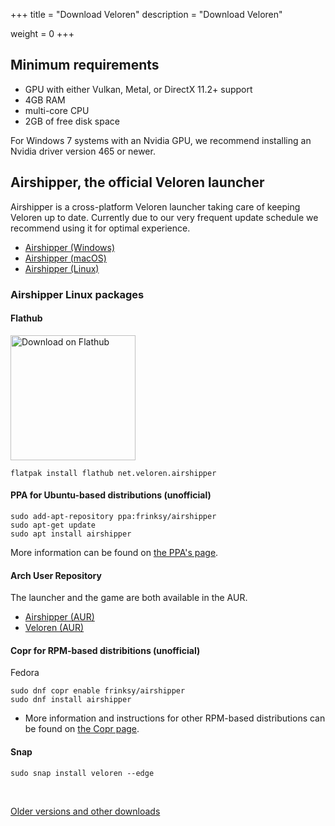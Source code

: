 +++
title = "Download Veloren"
description = "Download Veloren"

weight = 0
+++

## Minimum requirements

- GPU with either Vulkan, Metal, or DirectX 11.2+ support
- 4GB RAM
- multi-core CPU
- 2GB of free disk space

For Windows 7 systems with an Nvidia GPU,
we recommend installing an Nvidia driver version 465 or newer.

## Airshipper, the official Veloren launcher

Airshipper is a cross-platform Veloren launcher taking care of keeping Veloren up to date.
Currently due to our very frequent update schedule we recommend using it for optimal experience.

* [Airshipper (Windows)](https://github.com/songtronix/airshipper/releases/latest/download/airshipper-windows.msi)
* [Airshipper (macOS)](https://github.com/songtronix/airshipper/releases/latest/download/airshipper-macos.tar.gz)
* [Airshipper (Linux)](https://github.com/songtronix/airshipper/releases/latest/download/airshipper-linux.tar.gz)

### Airshipper Linux packages

#### Flathub

<a style="background:none" href="https://flathub.org/apps/details/net.veloren.airshipper">
  <img width="200" alt="Download on Flathub" src="https://flathub.org/assets/badges/flathub-badge-en.png"/>
</a>

```
flatpak install flathub net.veloren.airshipper
```

#### PPA for Ubuntu-based distributions (unofficial)

```
sudo add-apt-repository ppa:frinksy/airshipper
sudo apt-get update
sudo apt install airshipper
```

More information can be found on [the PPA's page](https://launchpad.net/~frinksy/+archive/ubuntu/airshipper).


#### Arch User Repository

The launcher and the game are both available in the AUR.

* [Airshipper (AUR)](https://aur.archlinux.org/packages/airshipper/)
* [Veloren (AUR)](https://aur.archlinux.org/packages/veloren/)

#### Copr for RPM-based distribitions (unofficial)

Fedora
```
sudo dnf copr enable frinksy/airshipper
sudo dnf install airshipper
```

* More information and instructions for other RPM-based distributions
  can be found on [the Copr page](https://copr.fedorainfracloud.org/coprs/frinksy/airshipper/).

#### Snap

`sudo snap install veloren --edge`

<br>

[Older versions and other downloads](@/download-other.md)
